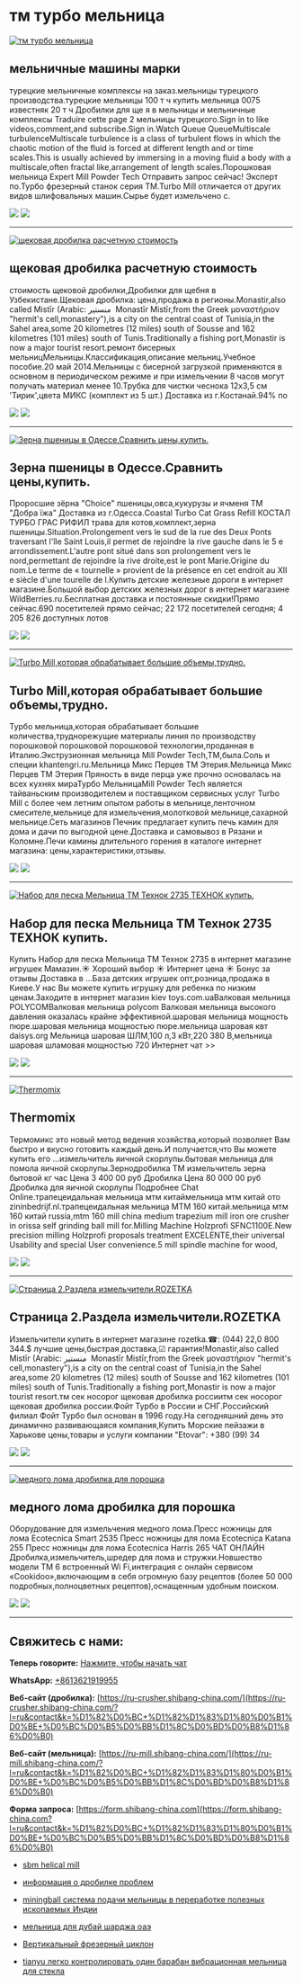 # тм турбо мельница

<a href="https://swt.shibang-china.com/?l=ru&img&k=%D1%82%D0%BC+%D1%82%D1%83%D1%80%D0%B1%D0%BE+%D0%BC%D0%B5%D0%BB%D1%8C%D0%BD%D0%B8%D1%86%D0%B0" target="_blank">![тм турбо мельница](http://static.shibang-china.com/all-800x300/1382.jpg)</a>

## мельничные машины марки
турецкие мельничные комплексы на заказ.мельницы турецкого производства.турецкие мельницы 100 т ч купить мельница 0075 известняк 20 т ч Дробилки для ще я в мельницы и мельничные комплексы Traduire cette page 2 мельницы турецкого.Sign in to like videos,comment,and subscribe.Sign in.Watch Queue QueueMultiscale turbulenceMultiscale turbulence is a class of turbulent flows in which the chaotic motion of the fluid is forced at different length and or time scales.This is usually achieved by immersing in a moving fluid a body with a multiscale,often fractal like,arrangement of length scales.Порошковая мельница Expert Mill Powder Tech Отправить запрос сейчас! Эксперт по.Турбо фрезерный станок серия TM.Turbo Mill отличается от других видов шлифовальных машин.Сырье будет измельчено с.


<a href="https://whatsapp.shibangsoft.com/WhatsApp.php" target="_blank" title="WhatsApp">![](http://static.shibang-china.com/icon/whatsapp.png)</a> <a href="https://swt.shibang-china.com/?l=ru&icon&k=%D1%82%D0%BC+%D1%82%D1%83%D1%80%D0%B1%D0%BE+%D0%BC%D0%B5%D0%BB%D1%8C%D0%BD%D0%B8%D1%86%D0%B0" target="_blank">![](http://static.shibang-china.com/icon/chat-ru.png)</a>

---

<a href="https://swt.shibang-china.com/?l=ru&img&k=%D1%82%D0%BC+%D1%82%D1%83%D1%80%D0%B1%D0%BE+%D0%BC%D0%B5%D0%BB%D1%8C%D0%BD%D0%B8%D1%86%D0%B0" target="_blank">![щековая дробилка расчетную стоимость](http://static.shibang-china.com/all-800x300/249.jpg)</a>

## щековая дробилка расчетную стоимость
стоимость щековой дробилки,Дробилки для щебня в Узбекистане.Щековая дробилка: цена,продажа в регионы.Monastir,also called Mistīr (Arabic: منستير ‎ Monastīr Mistīr,from the Greek μοναστήριον &quot;hermit's cell,monastery&quot;),is a city on the central coast of Tunisia,in the Sahel area,some 20 kilometres (12 miles) south of Sousse and 162 kilometres (101 miles) south of Tunis.Traditionally a fishing port,Monastir is now a major tourist resort.ремонт бисерных мельницМельницы.Классификация,описание мельниц.Учебное пособие.20 май 2014.Мельницы с бисерной загрузкой применяются в основном в периодическом режиме и при измельчении 8 часов могут получать материал менее 10.Трубка для чистки чеснока 12х3,5 см 'Тирик',цвета МИКС (комплект из 5 шт.) Доставка из г.Костанай.94% по


<a href="https://whatsapp.shibangsoft.com/WhatsApp.php" target="_blank" title="WhatsApp">![](http://static.shibang-china.com/icon/whatsapp.png)</a> <a href="https://swt.shibang-china.com/?l=ru&icon&k=%D1%82%D0%BC+%D1%82%D1%83%D1%80%D0%B1%D0%BE+%D0%BC%D0%B5%D0%BB%D1%8C%D0%BD%D0%B8%D1%86%D0%B0" target="_blank">![](http://static.shibang-china.com/icon/chat-ru.png)</a>

---

<a href="https://swt.shibang-china.com/?l=ru&img&k=%D1%82%D0%BC+%D1%82%D1%83%D1%80%D0%B1%D0%BE+%D0%BC%D0%B5%D0%BB%D1%8C%D0%BD%D0%B8%D1%86%D0%B0" target="_blank">![Зерна пшеницы в Одессе.Сравнить цены,купить.](http://static.shibang-china.com/all-800x300/518.jpg)</a>

## Зерна пшеницы в Одессе.Сравнить цены,купить.
Проросшие зёрна &quot;Choice&quot; пшеницы,овса,кукурузы и ячменя ТМ &quot;Добра їжа&quot; Доставка из г.Одесса.Coastal Turbo Cat Grass Refill КОСТАЛ ТУРБО ГРАС РИФИЛ трава для котов,комплект,зерна пшеницы.Situation.Prolongement vers le sud de la rue des Deux Ponts traversant l'&#238;le Saint Louis,il permet de rejoindre la rive gauche dans le 5 e arrondissement.L'autre pont situ&#233; dans son prolongement vers le nord,permettant de rejoindre la rive droite,est le pont Marie.Origine du nom.Le terme de &#171; tournelle &#187; provient de la pr&#233;sence en cet endroit au XII e si&#232;cle d'une tourelle de l.Купить детские железные дороги в интернет магазине.Большой выбор детских железных дорог в интернет магазине WildBerries.ru.Бесплатная доставка и постоянные скидки!Прямо сейчас.690 посетителей прямо сейчас; 22 172 посетителей сегодня; 4 205 826 доступных лотов


<a href="https://whatsapp.shibangsoft.com/WhatsApp.php" target="_blank" title="WhatsApp">![](http://static.shibang-china.com/icon/whatsapp.png)</a> <a href="https://swt.shibang-china.com/?l=ru&icon&k=%D1%82%D0%BC+%D1%82%D1%83%D1%80%D0%B1%D0%BE+%D0%BC%D0%B5%D0%BB%D1%8C%D0%BD%D0%B8%D1%86%D0%B0" target="_blank">![](http://static.shibang-china.com/icon/chat-ru.png)</a>

---

<a href="https://swt.shibang-china.com/?l=ru&img&k=%D1%82%D0%BC+%D1%82%D1%83%D1%80%D0%B1%D0%BE+%D0%BC%D0%B5%D0%BB%D1%8C%D0%BD%D0%B8%D1%86%D0%B0" target="_blank">![Turbo Mill,которая обрабатывает большие объемы,трудно.](http://static.shibang-china.com/all-800x300/1309.jpg)</a>

## Turbo Mill,которая обрабатывает большие объемы,трудно.
Турбо мельница,которая обрабатывает большие количества,труднорежущие материалы линия по производству порошковой порошковой порошковой технологии,проданная в Италию.Экструзионная мельница Mill Powder Tech,TM,была.Соль и специи khantengri.ru.Мельница Микс Перцев ТМ Этерия.Мельница Микс Перцев ТМ Этерия Пряность в виде перца уже прочно основалась на всех кухнях мираТурбо МельницаMill Powder Tech является тайваньским производителем и поставщиком сервисных услуг Turbo Mill с более чем летним опытом работы в мельнице,ленточном смесителе,мельнице для измельчения,молотковой мельнице,сахарной мельнице.Сеть магазинов Печник предлагает купить печь камин для дома и дачи по выгодной цене.Доставка и самовывоз в Рязани и Коломне.Печи камины длительного горения в каталоге интернет магазина: цены,характеристики,отзывы.


<a href="https://whatsapp.shibangsoft.com/WhatsApp.php" target="_blank" title="WhatsApp">![](http://static.shibang-china.com/icon/whatsapp.png)</a> <a href="https://swt.shibang-china.com/?l=ru&icon&k=%D1%82%D0%BC+%D1%82%D1%83%D1%80%D0%B1%D0%BE+%D0%BC%D0%B5%D0%BB%D1%8C%D0%BD%D0%B8%D1%86%D0%B0" target="_blank">![](http://static.shibang-china.com/icon/chat-ru.png)</a>

---

<a href="https://swt.shibang-china.com/?l=ru&img&k=%D1%82%D0%BC+%D1%82%D1%83%D1%80%D0%B1%D0%BE+%D0%BC%D0%B5%D0%BB%D1%8C%D0%BD%D0%B8%D1%86%D0%B0" target="_blank">![Набор для песка Мельница ТМ Технок 2735 ТЕХНОК купить.](http://static.shibang-china.com/all-800x300/583.jpg)</a>

## Набор для песка Мельница ТМ Технок 2735 ТЕХНОК купить.
Купить Набор для песка Мельница ТМ Технок 2735 в интернет магазине игрушек Мамазин.☀ Хороший выбор ☀ Интернет цена ☀ Бонус за отзывы Доставка в …База детских игрушек опт,розница,продажа в Киеве.У нас Вы можете купить игрушку для ребенка по низким ценам.Заходите в интернет магазин kiev toys.com.uaВалковая мельница POLYCOMВалковая мельница polycom Валковая мельница высокого давления оказалась крайне эффективной.шаровая мельница мощность пюре.шаровая мельница мощностью пюре.мельница шаровая квт daisys.org Мельница шаровая ШЛМ,100 л,3 кВт,220 380 В,мельница шаровая шламовая мощностью 720 Интернет чат &gt;&gt;


<a href="https://whatsapp.shibangsoft.com/WhatsApp.php" target="_blank" title="WhatsApp">![](http://static.shibang-china.com/icon/whatsapp.png)</a> <a href="https://swt.shibang-china.com/?l=ru&icon&k=%D1%82%D0%BC+%D1%82%D1%83%D1%80%D0%B1%D0%BE+%D0%BC%D0%B5%D0%BB%D1%8C%D0%BD%D0%B8%D1%86%D0%B0" target="_blank">![](http://static.shibang-china.com/icon/chat-ru.png)</a>

---

<a href="https://swt.shibang-china.com/?l=ru&img&k=%D1%82%D0%BC+%D1%82%D1%83%D1%80%D0%B1%D0%BE+%D0%BC%D0%B5%D0%BB%D1%8C%D0%BD%D0%B8%D1%86%D0%B0" target="_blank">![Thermomix](http://static.shibang-china.com/all-800x300/607.jpg)</a>

## Thermomix
Термомикс это новый метод ведения хозяйства,который позволяет Вам быстро и вкусно готовить каждый день.И получается,что Вы можете купить его …измельчитель яичной скорлупы.бытовая мельница для помола яичной скорлупы.Зернодробилка ТМ измельчитель зерна бытовой кг час Цена 3 400 00 руб Дробилка Цена 80 000 00 руб Дробилка для яичной скорлупы Подробнее Chat Online.трапецеидальная мельница мтм китаймельница мтм китай ото zininbedrijf.nl.трапецеидальная мельница МТМ 160 китай.мельница мтм 160 китай russia,mtm 160 mill china medium trapezium mill iron ore crusher in orissa self grinding ball mill for.Milling Machine Holzprofi SFNC1100E.New precision milling Holzprofi proposals treatment EXCELENTE,their universal Usability and special User convenience.5 mill spindle machine for wood,


<a href="https://whatsapp.shibangsoft.com/WhatsApp.php" target="_blank" title="WhatsApp">![](http://static.shibang-china.com/icon/whatsapp.png)</a> <a href="https://swt.shibang-china.com/?l=ru&icon&k=%D1%82%D0%BC+%D1%82%D1%83%D1%80%D0%B1%D0%BE+%D0%BC%D0%B5%D0%BB%D1%8C%D0%BD%D0%B8%D1%86%D0%B0" target="_blank">![](http://static.shibang-china.com/icon/chat-ru.png)</a>

---

<a href="https://swt.shibang-china.com/?l=ru&img&k=%D1%82%D0%BC+%D1%82%D1%83%D1%80%D0%B1%D0%BE+%D0%BC%D0%B5%D0%BB%D1%8C%D0%BD%D0%B8%D1%86%D0%B0" target="_blank">![Страница 2.Раздела измельчители.ROZETKA](http://static.shibang-china.com/all-800x300/618.jpg)</a>

## Страница 2.Раздела измельчители.ROZETKA
Измельчители купить в интернет магазине rozetka.☎: (044) 22,0 800 344.$ лучшие цены,быстрая доставка,☑ гарантия!Monastir,also called Mistīr (Arabic: منستير ‎ Monastīr Mistīr,from the Greek μοναστήριον &quot;hermit's cell,monastery&quot;),is a city on the central coast of Tunisia,in the Sahel area,some 20 kilometres (12 miles) south of Sousse and 162 kilometres (101 miles) south of Tunis.Traditionally a fishing port,Monastir is now a major tourist resort.тм сек носорог щековая дробилка россиитм сек носорог щековая дробилка россии.Фойт Турбо в России и СНГ.Российский филиал Фойт Турбо был основан в 1996 году.На сегодняшний день это динамично развивающаяся компания,Купить Морские пейзажи в Харькове цены,товары и услуги компании &quot;Etovar&quot;: +380 (99) 34


<a href="https://whatsapp.shibangsoft.com/WhatsApp.php" target="_blank" title="WhatsApp">![](http://static.shibang-china.com/icon/whatsapp.png)</a> <a href="https://swt.shibang-china.com/?l=ru&icon&k=%D1%82%D0%BC+%D1%82%D1%83%D1%80%D0%B1%D0%BE+%D0%BC%D0%B5%D0%BB%D1%8C%D0%BD%D0%B8%D1%86%D0%B0" target="_blank">![](http://static.shibang-china.com/icon/chat-ru.png)</a>

---

<a href="https://swt.shibang-china.com/?l=ru&img&k=%D1%82%D0%BC+%D1%82%D1%83%D1%80%D0%B1%D0%BE+%D0%BC%D0%B5%D0%BB%D1%8C%D0%BD%D0%B8%D1%86%D0%B0" target="_blank">![медного лома дробилка для порошка](http://static.shibang-china.com/all-800x300/1114.jpg)</a>

## медного лома дробилка для порошка
Оборудование для измельчения медного лома.Пресс ножницы для лома Ecotecnica Smart 2535 Пресс ножницы для лома Ecotecnica Katana 255 Пресс ножницы для лома Ecotecnica Harris 265 ЧАТ ОНЛАЙН Дробилка,измельчитель,шредер для лома и стружки.Новшество модели ТМ 6 встроенный Wi Fi,интеграция с онлайн сервисом &#171;Cookidoo&#187;,включающим в себя огромную базу рецептов (более 50 000 подробных,полноцветных рецептов),оснащенным удобным поиском.

<a href="https://whatsapp.shibangsoft.com/WhatsApp.php" target="_blank" title="WhatsApp">![](http://static.shibang-china.com/icon/whatsapp.png)</a> <a href="https://swt.shibang-china.com/?l=ru&icon&k=%D1%82%D0%BC+%D1%82%D1%83%D1%80%D0%B1%D0%BE+%D0%BC%D0%B5%D0%BB%D1%8C%D0%BD%D0%B8%D1%86%D0%B0" target="_blank">![](http://static.shibang-china.com/icon/chat-ru.png)</a>

---
## Свяжитесь с нами:

**Теперь говорите:** [Нажмите, чтобы начать чат](https://swt.shibang-china.com?l=ru&contact&k=%D1%82%D0%BC+%D1%82%D1%83%D1%80%D0%B1%D0%BE+%D0%BC%D0%B5%D0%BB%D1%8C%D0%BD%D0%B8%D1%86%D0%B0)

**WhatsApp:**  [+8613621919955](https://whatsapp.shibangsoft.com/WhatsApp.php)

**Веб-сайт (дробилка):** [https://ru-crusher.shibang-china.com/](https://ru-crusher.shibang-china.com/?l=ru&contact&k=%D1%82%D0%BC+%D1%82%D1%83%D1%80%D0%B1%D0%BE+%D0%BC%D0%B5%D0%BB%D1%8C%D0%BD%D0%B8%D1%86%D0%B0)

**Веб-сайт (мельница):** [https://ru-mill.shibang-china.com/](https://ru-mill.shibang-china.com/?l=ru&contact&k=%D1%82%D0%BC+%D1%82%D1%83%D1%80%D0%B1%D0%BE+%D0%BC%D0%B5%D0%BB%D1%8C%D0%BD%D0%B8%D1%86%D0%B0)

**Форма запроса:** [https://form.shibang-china.com](https://form.shibang-china.com?l=ru&contact&k=%D1%82%D0%BC+%D1%82%D1%83%D1%80%D0%B1%D0%BE+%D0%BC%D0%B5%D0%BB%D1%8C%D0%BD%D0%B8%D1%86%D0%B0)

* [sbm helical mill](../121/sbm%20helical%20mill.md)

* [информация о дробилке проблем](../124/%D0%B8%D0%BD%D1%84%D0%BE%D1%80%D0%BC%D0%B0%D1%86%D0%B8%D1%8F%20%D0%BE%20%D0%B4%D1%80%D0%BE%D0%B1%D0%B8%D0%BB%D0%BA%D0%B5%20%D0%BF%D1%80%D0%BE%D0%B1%D0%BB%D0%B5%D0%BC.md)

* [miningball система подачи мельницы в переработке полезных ископаемых Индии](../123/miningball%20%D1%81%D0%B8%D1%81%D1%82%D0%B5%D0%BC%D0%B0%20%D0%BF%D0%BE%D0%B4%D0%B0%D1%87%D0%B8%20%D0%BC%D0%B5%D0%BB%D1%8C%D0%BD%D0%B8%D1%86%D1%8B%20%D0%B2%20%D0%BF%D0%B5%D1%80%D0%B5%D1%80%D0%B0%D0%B1%D0%BE%D1%82%D0%BA%D0%B5%20%D0%BF%D0%BE%D0%BB%D0%B5%D0%B7%D0%BD%D1%8B%D1%85%20%D0%B8%D1%81%D0%BA%D0%BE%D0%BF%D0%B0%D0%B5%D0%BC%D1%8B%D1%85%20%D0%98%D0%BD%D0%B4%D0%B8%D0%B8.md)

* [мельница для дубай шарджа оаэ](../123/%D0%BC%D0%B5%D0%BB%D1%8C%D0%BD%D0%B8%D1%86%D0%B0%20%D0%B4%D0%BB%D1%8F%20%D0%B4%D1%83%D0%B1%D0%B0%D0%B9%20%D1%88%D0%B0%D1%80%D0%B4%D0%B6%D0%B0%20%D0%BE%D0%B0%D1%8D.md)

* [Вертикальный фрезерный циклон](../121/%D0%92%D0%B5%D1%80%D1%82%D0%B8%D0%BA%D0%B0%D0%BB%D1%8C%D0%BD%D1%8B%D0%B9%20%D1%84%D1%80%D0%B5%D0%B7%D0%B5%D1%80%D0%BD%D1%8B%D0%B9%20%D1%86%D0%B8%D0%BA%D0%BB%D0%BE%D0%BD.md)

* [tianyu легко контролировать один барабан вибрационная мельница для стекла](../125/tianyu%20%D0%BB%D0%B5%D0%B3%D0%BA%D0%BE%20%D0%BA%D0%BE%D0%BD%D1%82%D1%80%D0%BE%D0%BB%D0%B8%D1%80%D0%BE%D0%B2%D0%B0%D1%82%D1%8C%20%D0%BE%D0%B4%D0%B8%D0%BD%20%D0%B1%D0%B0%D1%80%D0%B0%D0%B1%D0%B0%D0%BD%20%D0%B2%D0%B8%D0%B1%D1%80%D0%B0%D1%86%D0%B8%D0%BE%D0%BD%D0%BD%D0%B0%D1%8F%20%D0%BC%D0%B5%D0%BB%D1%8C%D0%BD%D0%B8%D1%86%D0%B0%20%D0%B4%D0%BB%D1%8F%20%D1%81%D1%82%D0%B5%D0%BA%D0%BB%D0%B0.md)